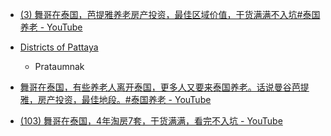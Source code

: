 - [(3) 舞哥在泰国，芭提雅养老房产投资，最佳区域价值，干货满满不入坑#泰国养老 - YouTube](https://www.youtube.com/watch?v=QdbHnSMQV3c)
- [Districts of Pattaya](https://online-pattaya.com/districts-of-pattaya)
	- Prataumnak

- [舞哥在泰国，有些养老人离开泰国，更多人又要来泰国养老。话说曼谷芭提雅，房产投资，最佳地段。#泰国养老 - YouTube](https://www.youtube.com/watch?v=NSxa8YcsaEA)
- [(103) 舞哥在泰国，4年淘房7套，干货满满，看完不入坑 - YouTube](https://www.youtube.com/watch?v=IsY9_bQEyAo)
